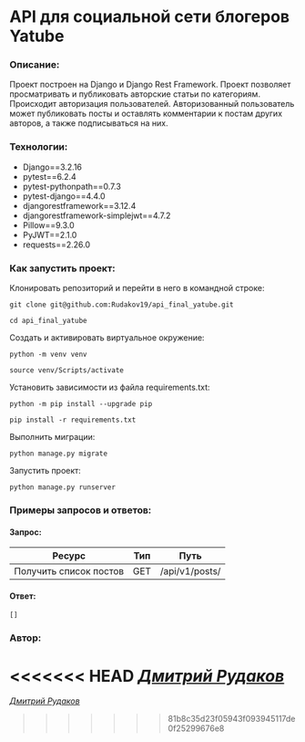 # API для социальной сети блогеров Yatube
### Описание:
Проект построен на Django и Django Rest Framework.
Проект позволяет просматривать и публиковать авторские статьи по категориям.
Происходит авторизация пользователей.
Авторизованный пользователь может публиковать посты и оставлять комментарии к постам других авторов, а также подписываться на них.
### Технологии:
- Django==3.2.16
- pytest==6.2.4
- pytest-pythonpath==0.7.3
- pytest-django==4.4.0
- djangorestframework==3.12.4
- djangorestframework-simplejwt==4.7.2
- Pillow==9.3.0
- PyJWT==2.1.0
- requests==2.26.0
### Как запустить проект:

Клонировать репозиторий и перейти в него в командной строке:

```
git clone git@github.com:Rudakov19/api_final_yatube.git
```

```
cd api_final_yatube
```

Cоздать и активировать виртуальное окружение:

```
python -m venv venv
```

```
source venv/Scripts/activate
```

Установить зависимости из файла requirements.txt:

```
python -m pip install --upgrade pip
```

```
pip install -r requirements.txt
```

Выполнить миграции:

```
python manage.py migrate
```

Запустить проект:

```
python manage.py runserver
```
### Примеры запросов и ответов:
#### Запрос:
| Ресурс | Тип | Путь |
| ------ | ------ | ------ |
| Получить список постов | GET | /api/v1/posts/ |
#### Ответ:
```
[]
```
### Автор:
<<<<<<< HEAD
_[Дмитрий Рудаков](https://github.com/Rudakov19)_
=======
_[Дмитрий Рудаков](https://github.com/Rudakov19)_
>>>>>>> 81b8c35d23f05943f093945117de0f25299676e8
